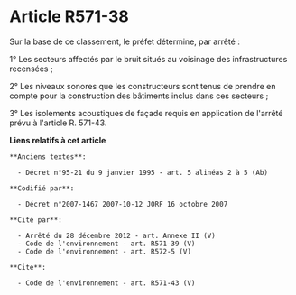# Article R571-38

Sur la base de ce classement, le préfet détermine, par arrêté : 

1° Les secteurs affectés par le bruit situés au voisinage des infrastructures recensées ; 

2° Les niveaux sonores que les constructeurs sont tenus de prendre en compte pour la construction des bâtiments inclus dans
ces secteurs ; 

3° Les isolements acoustiques de façade requis en application de l'arrêté prévu à l'article R. 571-43.

**Liens relatifs à cet article**

	**Anciens textes**:

	  - Décret n°95-21 du 9 janvier 1995 - art. 5 alinéas 2 à 5 (Ab)

	**Codifié par**:

	  - Décret n°2007-1467 2007-10-12 JORF 16 octobre 2007

	**Cité par**:

	  - Arrêté du 28 décembre 2012 - art. Annexe II (V)
	  - Code de l'environnement - art. R571-39 (V)
	  - Code de l'environnement - art. R572-5 (V)

	**Cite**:

	  - Code de l'environnement - art. R571-43 (V)
